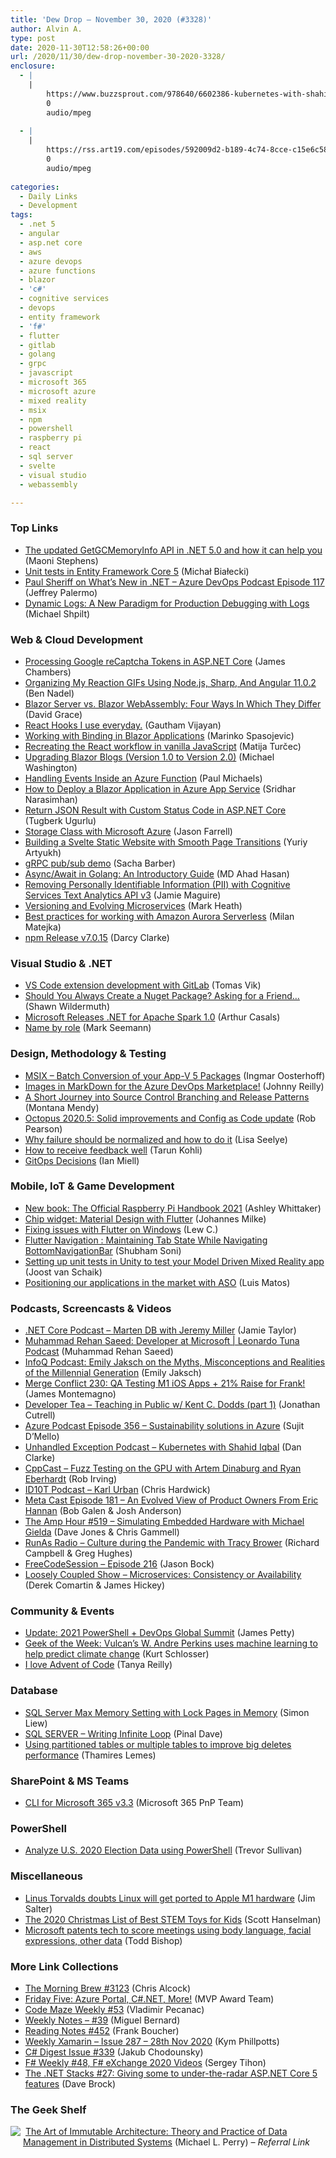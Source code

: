 ```yaml
---
title: 'Dew Drop – November 30, 2020 (#3328)'
author: Alvin A.
type: post
date: 2020-11-30T12:58:26+00:00
url: /2020/11/30/dew-drop-november-30-2020-3328/
enclosure:
  - |
    |
        https://www.buzzsprout.com/978640/6602386-kubernetes-with-shahid-iqbal.mp3?blob_id=27653479
        0
        audio/mpeg
        
  - |
    |
        https://rss.art19.com/episodes/592009d2-b189-4c74-8cce-c15e6c58c5ef.mp3
        0
        audio/mpeg
        
categories:
  - Daily Links
  - Development
tags:
  - .net 5
  - angular
  - asp.net core
  - aws
  - azure devops
  - azure functions
  - blazor
  - 'c#'
  - cognitive services
  - devops
  - entity framework
  - 'f#'
  - flutter
  - gitlab
  - golang
  - grpc
  - javascript
  - microsoft 365
  - microsoft azure
  - mixed reality
  - msix
  - npm
  - powershell
  - raspberry pi
  - react
  - sql server
  - svelte
  - visual studio
  - webassembly

---
```

### <a name="top"></a>Top Links

  * <a href="https://devblogs.microsoft.com/dotnet/the-updated-getgcmemoryinfo-api-in-net-5-0-and-how-it-can-help-you/?WT.mc_id=DOP-MVP-4025064" target="_blank" rel="noopener noreferrer">The updated GetGCMemoryInfo API in .NET 5.0 and how it can help you</a> (Maoni Stephens)
  * <a href="https://www.michalbialecki.com/2020/11/28/unit-tests-in-entity-framework-core-5/?utm_source=rss&utm_medium=rss&utm_campaign=unit-tests-in-entity-framework-core-5" target="_blank" rel="noopener noreferrer">Unit tests in Entity Framework Core 5</a> (Michał Białecki)
  * <a href="http://azuredevopspodcast.clear-measure.com/paul-sheriff-on-whats-new-in-net-episode-117" target="_blank" rel="noopener noreferrer">Paul Sheriff on What’s New in .NET &#8211; Azure DevOps Podcast Episode 117</a> (Jeffrey Palermo)
  * <a href="https://oz-code.com/blog/production-debugging/dynamic-logs-new-paradigm-production-debugging-with-logs" target="_blank" rel="noopener noreferrer">Dynamic Logs: A New Paradigm for Production Debugging with Logs</a> (Michael Shpilt)



### <a name="web"></a>Web & Cloud Development

  * <a href="http://jameschambers.com/2020/11/Processing-Google-reCaptcha-Tokens-in-ASP-NET-Core/" target="_blank" rel="noopener noreferrer">Processing Google reCaptcha Tokens in ASP.NET Core</a> (James Chambers)
  * <a href="https://www.bennadel.com/blog/3931-organizing-my-reaction-gifs-using-node-js-sharp-and-angular-11-0-2.htm" target="_blank" rel="noopener noreferrer">Organizing My Reaction GIFs Using Node.js, Sharp, And Angular 11.0.2</a> (Ben Nadel)
  * <a href="https://www.roundthecode.com/dotnet/blazor/blazor-server-vs-blazor-webassembly-four-ways-in-which-they-differ" target="_blank" rel="noopener noreferrer">Blazor Server vs. Blazor WebAssembly: Four Ways In Which They Differ</a> (David Grace)
  * <a href="https://dev.to/gautham495/react-hooks-i-use-everyday-2a7j" target="_blank" rel="noopener noreferrer">React Hooks I use everyday.</a> (Gautham Vijayan)
  * <a href="https://code-maze.com/binding-in-blazor-applications/" target="_blank" rel="noopener noreferrer">Working with Binding in Blazor Applications</a> (Marinko Spasojevic)
  * <a href="https://dev.to/maturc/recreating-the-react-workflow-in-vanilla-javascript-449c" target="_blank" rel="noopener noreferrer">Recreating the React workflow in vanilla JavaScript</a> (Matija Turčec)
  * <a href="https://blazorblogs.azurewebsites.net/ViewBlogPost/1013" target="_blank" rel="noopener noreferrer">Upgrading Blazor Blogs (Version 1.0 to Version 2.0)</a> (Michael Washington)
  * <a href="https://www.pmichaels.net/2020/11/28/handling-events-inside-an-azure-function/?utm_source=rss&utm_medium=rss&utm_campaign=handling-events-inside-an-azure-function" target="_blank" rel="noopener noreferrer">Handling Events Inside an Azure Function</a> (Paul Michaels)
  * <a href="https://www.syncfusion.com/blogs/post/deploy-blazor-application-in-azure-app-service.aspx" target="_blank" rel="noopener noreferrer">How to Deploy a Blazor Application in Azure App Service</a> (Sridhar Narasimhan)
  * <a href="https://www.telerik.com/blogs/return-json-result-custom-status-code-aspnet-core" target="_blank" rel="noopener noreferrer">Return JSON Result with Custom Status Code in ASP.NET Core</a> (Tugberk Ugurlu)
  * <a href="https://jfarrell.net/2020/11/28/storage-class-with-microsoft-azure/" target="_blank" rel="noopener noreferrer">Storage Class with Microsoft Azure</a> (Jason Farrell)
  * <a href="http://feedproxy.google.com/~r/tympanus/~3/gyEvRD6nAcU/" target="_blank" rel="noopener noreferrer">Building a Svelte Static Website with Smooth Page Transitions</a> (Yuriy Artyukh)
  * <a href="https://sachabarbs.wordpress.com/2020/11/27/grpc-pub-sub-demo/" target="_blank" rel="noopener noreferrer">gRPC pub/sub demo</a> (Sacha Barber)
  * <a href="https://hackernoon.com/asyncawait-in-golang-an-introductory-guide-ol1e34sg?source=rss" target="_blank" rel="noopener noreferrer">Async/Await in Golang: An Introductory Guide</a> (MD Ahad Hasan)
  * <a href="https://jamiemaguire.net/index.php/2020/11/28/removing-personally-identifiable-information-pii-with-cognitive-services-text-analytics-api-v3/?utm_source=rss&utm_medium=rss&utm_campaign=removing-personally-identifiable-information-pii-with-cognitive-services-text-analytics-api-v3" target="_blank" rel="noopener noreferrer">Removing Personally Identifiable Information (PII) with Cognitive Services Text Analytics API v3</a> (Jamie Maguire)
  * <a href="https://markheath.net/post/versioning-microservices" target="_blank" rel="noopener noreferrer">Versioning and Evolving Microservices</a> (Mark Heath)
  * <a href="https://aws.amazon.com/blogs/database/best-practices-for-working-with-amazon-aurora-serverless/" target="_blank" rel="noopener noreferrer">Best practices for working with Amazon Aurora Serverless</a> (Milan Matejka)
  * <a href="https://blog.npmjs.org/post/635957977230213120" target="_blank" rel="noopener noreferrer">npm Release v7.0.15</a> (Darcy Clarke)



### <a name="dotnet"></a>Visual Studio & .NET

  * <a href="https://about.gitlab.com/blog/2020/11/30/vscode-extension-development-with-gitlab/" target="_blank" rel="noopener noreferrer">VS Code extension development with GitLab</a> (Tomas Vik)
  * <a href="http://wildermuth.com/2020/11/29/Should-You-Always-Create-a-Nuget-Package-Asking-for-a-Friend" target="_blank" rel="noopener noreferrer">Should You Always Create a Nuget Package? Asking for a Friend&#8230;</a> (Shawn Wildermuth)
  * <a href="https://www.infoq.com/news/2020/11/microsoft-releases-dotnet-spark/?utm_campaign=infoq_content&utm_source=infoq&utm_medium=feed&utm_term=global" target="_blank" rel="noopener noreferrer">Microsoft Releases .NET for Apache Spark 1.0</a> (Arthur Casals)
  * <a href="https://blog.ploeh.dk/2020/11/30/name-by-role/" target="_blank" rel="noopener noreferrer">Name by role</a> (Mark Seemann)



### <a name="design"></a>Design, Methodology & Testing

  * <a href="https://techcommunity.microsoft.com/t5/core-infrastructure-and-security/msix-batch-conversion-of-your-app-v-5-packages/ba-p/1925461?WT.mc_id=DOP-MVP-4025064" target="_blank" rel="noopener noreferrer">MSIX – Batch Conversion of your App-V 5 Packages</a> (Ingmar Oosterhoff)
  * <a href="http://blog.johnnyreilly.com/2020/11/images-in-markdown-for-azure-devops-marketplace.html" target="_blank" rel="noopener noreferrer">Images in MarkDown for the Azure DevOps Marketplace!</a> (Johnny Reilly)
  * <a href="http://blog.travis-ci.com/2020-11-30-branching" target="_blank" rel="noopener noreferrer">A Short Journey into Source Control Branching and Release Patterns</a> (Montana Mendy)
  * <a href="http://feedproxy.google.com/~r/OctopusDeploy/~3/GpThP3fe7X4/octopus-release-2020-5" target="_blank" rel="noopener noreferrer">Octopus 2020.5: Solid improvements and Config as Code update</a> (Rob Pearson)
  * <a href="https://opensource.com/article/20/11/normalize-failure" target="_blank" rel="noopener noreferrer">Why failure should be normalized and how to do it</a> (Lisa Seelye)
  * <a href="http://blogs.quovantis.com/how-to-receive-feedback-well/" target="_blank" rel="noopener noreferrer">How to receive feedback well</a> (Tarun Kohli)
  * <a href="https://zwischenzugs.com/2020/11/30/gitops-decisions/" target="_blank" rel="noopener noreferrer">GitOps Decisions</a> (Ian Miell)



### <a name="mobile"></a>Mobile, IoT & Game Development

  * <a href="https://www.raspberrypi.org/blog/new-book-the-official-raspberry-pi-handbook-2021/" target="_blank" rel="noopener noreferrer">New book: The Official Raspberry Pi Handbook 2021</a> (Ashley Whittaker)
  * <a href="https://medium.com/flutter-community/chip-widget-material-design-with-flutter-4a834553c9ab?source=rss----86fb29d7cc6a---4" target="_blank" rel="noopener noreferrer">Chip widget: Material Design with Flutter</a> (Johannes Milke)
  * <a href="https://medium.com/flutter-community/fixing-issues-with-flutter-on-windows-9a4bb40eb54?source=rss----86fb29d7cc6a---4" target="_blank" rel="noopener noreferrer">Fixing issues with Flutter on Windows</a> (Lew C.)
  * <a href="https://medium.com/flutter-community/flutter-navigation-maintaining-tab-state-while-navigating-bottomnavigationbar-6009fbceb59c?source=rss----86fb29d7cc6a---4" target="_blank" rel="noopener noreferrer">Flutter Navigation : Maintaining Tab State While Navigating BottomNavigationBar</a> (Shubham Soni)
  * <a href="https://localjoost.github.io/Setting-up-unit-tests-in-Unity-to-test-your-Model-Driven-Mixed-Reality-app/" target="_blank" rel="noopener noreferrer">Setting up unit tests in Unity to test your Model Driven Mixed Reality app</a> (Joost van Schaik)
  * <a href="https://luismts.com/positioning-our-apps/" target="_blank" rel="noopener noreferrer">Positioning our applications in the market with ASO</a> (Luis Matos)



### <a name="podcasts"></a>Podcasts, Screencasts & Videos

  * <a href="https://dotnetcore.show/episode-65-marten-db-with-jeremy-miller/" target="_blank" rel="noopener noreferrer">.NET Core Podcast &#8211; Marten DB with Jeremy Miller</a> (Jamie Taylor)
  * <a href="https://rehansaeed.com/leonardo-tuna-podcast/" target="_blank" rel="noopener noreferrer">Muhammad Rehan Saeed: Developer at Microsoft | Leonardo Tuna Podcast</a> (Muhammad Rehan Saeed)
  * <a href="https://www.infoq.com/podcasts/millennial-generation-realities/?utm_campaign=infoq_content&utm_source=infoq&utm_medium=feed&utm_term=global" target="_blank" rel="noopener noreferrer">InfoQ Podcast: Emily Jaksch on the Myths, Misconceptions and Realities of the Millennial Generation</a> (Emily Jaksch)
  * <a href="http://www.mergeconflict.fm/230" target="_blank" rel="noopener noreferrer">Merge Conflict 230: QA Testing M1 iOS Apps + 21% Raise for Frank!</a> (James Montemagno)
  * <a href="https://developertea.simplecast.com/episodes/teaching-in-public-w-kent-c-dodds-part-1-X5XzqN7P" target="_blank" rel="noopener noreferrer">Developer Tea &#8211; Teaching in Public w/ Kent C. Dodds (part 1)</a> (Jonathan Cutrell)
  * <a href="http://azpodcast.azurewebsites.net/post/Episode-356-Sustainability-solutions-in-Azure" target="_blank" rel="noopener noreferrer">Azure Podcast Episode 356 &#8211; Sustainability solutions in Azure</a> (Sujit D&#8217;Mello)
  * <a href="https://www.buzzsprout.com/978640/6602386-kubernetes-with-shahid-iqbal.mp3?blob_id=27653479" target="_blank" rel="noopener noreferrer">Unhandled Exception Podcast &#8211; Kubernetes with Shahid Iqbal</a> (Dan Clarke)
  * <a href="https://cppcast.libsyn.com/fuzz-testing-on-the-gpu-with-artem-dinaburg-and-ryan-eberhardt" target="_blank" rel="noopener noreferrer">CppCast &#8211; Fuzz Testing on the GPU with Artem Dinaburg and Ryan Eberhardt</a> (Rob Irving)
  * <a href="https://rss.art19.com/episodes/592009d2-b189-4c74-8cce-c15e6c58c5ef.mp3" target="_blank" rel="noopener noreferrer">ID10T Podcast &#8211; Karl Urban</a> (Chris Hardwick)
  * <a href="https://www.meta-cast.com/episode/episode-181-an-evolved-view-of-product-owners-from-eric-hannan" target="_blank" rel="noopener noreferrer">Meta Cast Episode 181 &#8211; An Evolved View of Product Owners From Eric Hannan</a> (Bob Galen & Josh Anderson)
  * <a href="http://feedproxy.google.com/~r/TheAmpHour/~3/EPLQuj0hyr4/" target="_blank" rel="noopener noreferrer">The Amp Hour #519 – Simulating Embedded Hardware with Michael Gielda</a> (Dave Jones & Chris Gammell)
  * <a href="http://feedproxy.google.com/~r/RunaAsRadioWma/~3/fbaxeju_Crg/default.aspx" target="_blank" rel="noopener noreferrer">RunAs Radio &#8211; Culture during the Pandemic with Tracy Brower</a> (Richard Campbell & Greg Hughes)
  * <a href="http://www.youtube.com/watch?v=PH1HSs0oeDI" target="_blank" rel="noopener noreferrer">FreeCodeSession &#8211; Episode 216</a> (Jason Bock)
  * <a href="http://www.youtube.com/watch?v=fEyhy3NApmo" target="_blank" rel="noopener noreferrer">Loosely Coupled Show &#8211; Microservices: Consistency or Availability</a> (Derek Comartin & James Hickey)



### <a name="events"></a>Community & Events

  * <a href="https://powershell.org/2020/11/update-2021-powershell-devops-global-summit-3/?utm_source=rss&utm_medium=rss&utm_campaign=update-2021-powershell-devops-global-summit-3" target="_blank" rel="noopener noreferrer">Update: 2021 PowerShell + DevOps Global Summit</a> (James Petty)
  * <a href="https://www.geekwire.com/2020/w-andre-perkins/" target="_blank" rel="noopener noreferrer">Geek of the Week: Vulcan’s W. Andre Perkins uses machine learning to help predict climate change</a> (Kurt Schlosser)
  * <a href="https://noidea.dog/blog/i-love-advent-of-code" target="_blank" rel="noopener noreferrer">I love Advent of Code</a> (Tanya Reilly)



### <a name="sql"></a>Database

  * <a href="http://feedproxy.google.com/~r/MSSQLTips-LatestSqlServerTips/~3/bhoznd-PBgI/" target="_blank" rel="noopener noreferrer">SQL Server Max Memory Setting with Lock Pages in Memory</a> (Simon Liew)
  * <a href="https://blog.sqlauthority.com/2020/11/30/sql-server-writing-infinite-loop/?utm_source=rss&utm_medium=rss&utm_campaign=sql-server-writing-infinite-loop" target="_blank" rel="noopener noreferrer">SQL SERVER – Writing Infinite Loop</a> (Pinal Dave)
  * <a href="https://techcommunity.microsoft.com/t5/azure-database-support-blog/using-partitioned-tables-or-multiple-tables-to-improve-big/ba-p/1940154?WT.mc_id=DOP-MVP-4025064" target="_blank" rel="noopener noreferrer">Using partitioned tables or multiple tables to improve big deletes performance</a> (Thamires Lemes)



### <a name="sp"></a>SharePoint & MS Teams

  * <a href="https://developer.microsoft.com/en-us/sharepoint/blogs/cli-microsoft-365-3-3/?WT.mc_id=DOP-MVP-4025064" target="_blank" rel="noopener noreferrer">CLI for Microsoft 365 v3.3</a> (Microsoft 365 PnP Team)



### <a name="ps"></a>PowerShell

  * <a href="https://trevorsullivan.net/2020/11/29/analyze-election-data-using-powershell/" target="_blank" rel="noopener noreferrer">Analyze U.S. 2020 Election Data using PowerShell</a> (Trevor Sullivan)



### <a name="misc"></a>Miscellaneous

  * <a href="https://arstechnica.com/?p=1725660" target="_blank" rel="noopener noreferrer">Linus Torvalds doubts Linux will get ported to Apple M1 hardware</a> (Jim Salter)
  * <a href="http://feeds.hanselman.com/~/639376079/0/scotthanselman~The-Christmas-List-of-Best-STEM-Toys-for-Kids" target="_blank" rel="noopener noreferrer">The 2020 Christmas List of Best STEM Toys for Kids</a> (Scott Hanselman)
  * <a href="https://www.geekwire.com/2020/microsoft-patents-technology-score-meetings-using-body-language-facial-expressions-data/" target="_blank" rel="noopener noreferrer">Microsoft patents tech to score meetings using body language, facial expressions, other data</a> (Todd Bishop)



### <a name="links"></a>More Link Collections

  * <a href="http://feedproxy.google.com/~r/ReflectivePerspective/~3/o1OWJuJXtZ8/" target="_blank" rel="noopener noreferrer">The Morning Brew #3123</a> (Chris Alcock)
  * <a href="https://techcommunity.microsoft.com/t5/microsoft-mvp-award-program-blog/friday-five-azure-portal-c-net-more/ba-p/1928256?WT.mc_id=DOP-MVP-4025064" target="_blank" rel="noopener noreferrer">Friday Five: Azure Portal, C#.NET, More!</a> (MVP Award Team)
  * <a href="https://code-maze.com/code-maze-weekly-53/" target="_blank" rel="noopener noreferrer">Code Maze Weekly #53</a> (Vladimir Pecanac)
  * <a href="https://blog.miguelbernard.com/weekly-notes-39/" target="_blank" rel="noopener noreferrer">Weekly Notes &#8211; #39</a> (Miguel Bernard)
  * <a href="http://www.frankysnotes.com/2020/11/reading-notes-452.html" target="_blank" rel="noopener noreferrer">Reading Notes #452</a> (Frank Boucher)
  * <a href="http://weeklyxamarin.com/issues/287" target="_blank" rel="noopener noreferrer">Weekly Xamarin &#8211; Issue 287 &#8211; 28th Nov 2020</a> (Kym Phillpotts)
  * <a href="http://feedproxy.google.com/~r/digest-csharp/~3/Rb4eGlqopPM/339" target="_blank" rel="noopener noreferrer">C# Digest Issue #339</a> (Jakub Chodounsky)
  * <a href="https://sergeytihon.com/2020/11/28/f-weekly-48-f-exchange-2020-videos/" target="_blank" rel="noopener noreferrer">F# Weekly #48, F# eXchange 2020 Videos</a> (Sergey Tihon)
  * <a href="https://daveabrock.com/2020/11/28/dotnet-stacks-27" target="_blank" rel="noopener noreferrer">The .NET Stacks #27: Giving some to under-the-radar ASP.NET Core 5 features</a> (Dave Brock)



### <a name="shelf"></a>The Geek Shelf

<a href="https://www.amazon.com/dp/1484259548/?tag=amavin-20" target="_blank" rel="noopener noreferrer"><img decoding="async" align="left" style="margin: 0px 4px 10px 0px; border: 0px currentcolor; border-image: none; float: left; display: inline; background-image: none;" src="https://m.media-amazon.com/images/I/41tAp5TgayL._SS135_.jpg" border="0" /></a>&nbsp;<a href="https://www.amazon.com/dp/1484259548/?tag=amavin-20" target="_blank" rel="noopener noreferrer">The Art of Immutable Architecture: Theory and Practice of Data Management in Distributed Systems</a> (Michael L. Perry) _&#8211; Referral Link_